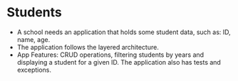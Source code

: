 # Students
- A school needs an application that holds some student data, such as: ID, name, age.
- The application follows the layered architecture.
- App Features: CRUD operations, filtering students by years and displaying a student for a given ID. The application also has tests and exceptions.
